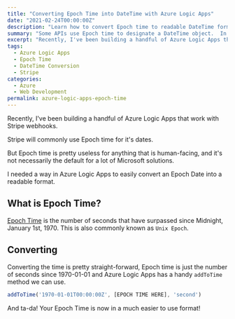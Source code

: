 ```yaml
---
title: "Converting Epoch Time into DateTime with Azure Logic Apps"
date: "2021-02-24T00:00:00Z"
description: "Learn how to convert Epoch time to readable DateTime format in Azure Logic Apps when working with APIs like Stripe that use Unix timestamps."
summary: "Some APIs use Epoch time to designate a DateTime object.  In Azure Logic Apps, how do you convert this into something useful?"
excerpt: "Recently, I've been building a handful of Azure Logic Apps that work with Stripe webhooks and I've need to convert Epoch DATETIME into a more useful format."
tags:
  - Azure Logic Apps
  - Epoch Time
  - DateTime Conversion
  - Stripe
categories:
  - Azure
  - Web Development
permalink: azure-logic-apps-epoch-time
---
```


Recently, I've been building a handful of Azure Logic Apps that work with Stripe webhooks.

Stripe will commonly use Epoch time for it's dates.

But Epoch time is pretty useless for anything that is human-facing, and it's not necessarily the default for a lot of Microsoft solutions.  

I needed a way in Azure Logic Apps to easily convert an Epoch Date into a readable format.

## What is Epoch Time?

[Epoch Time](https://en.wikipedia.org/wiki/Epoch_(computing)) is the number of seconds that have surpassed since Midnight, January 1st, 1970.  This is also commonly known as `Unix Epoch`.

## Converting

Converting the time is pretty straight-forward, Epoch time is just the number of seconds since 1970-01-01 and Azure Logic Apps has a handy `addToTime` method we can use.

```javascript
addToTime('1970-01-01T00:00:00Z', [EPOCH TIME HERE], 'second')
```

And ta-da!  Your Epoch Time is now in a much easier to use format!


